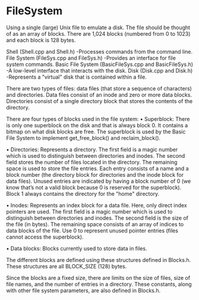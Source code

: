 # FileSystem

Using a single (large) Unix file to emulate a disk. The file should be thought of as an array of blocks. 
There are 1,024 blocks (numbered from 0 to 1023) and each block is 128 bytes. 

Shell (Shell.cpp and Shell.h) 
-Processes commands from the command line. 
File System (FileSys.cpp and FileSys.h) 
-Provides an interface for file system commands. 
Basic File System (BasicFileSys.cpp and BasicFileSys.h) 
-A low-level interface that interacts with the disk. 
Disk (Disk.cpp and Disk.h) 
-Represents a "virtual" disk that is contained within a file. 

There are two types of files: data files (that store a sequence of characters) and directories. 
Data files consist of an inode and zero or more data blocks. 
Directories consist of a single directory block that stores the contents of the directory. 
 
There are four types of blocks used in the file system: 
• Superblock: There is only one superblock on the disk and that is always block 0. It contains a bitmap on what disk blocks are free. 
              The superblock is used by the Basic File System to implement get_free_block() and reclaim_block().
 
• Directories: Represents a directory. The first field is a magic number which is used to distinguish between directories and inodes. 
               The second field stores the number of files located in the directory. The remaining space is used to store the file entries. 
               Each entry consists of a name and a block number (the directory block for directories and the inode block for data files). 
               Unused entries are indicated by having a block number of 0 (we know that’s not a valid block because 0 is reserved for the 
               superblock). Block 1 always contains the directory for the "home" directory. 
 
• Inodes: Represents an index block for a data file. Here, only direct index pointers are used. The first field is a magic number which is
          used to distinguish between directories and inodes. The second field is the size of the file (in bytes). The remaining space 
          consists of an array of indices to data blocks of the file. Use 0 to represent unused pointer entries (files cannot access the 
          superblock). 
 
• Data blocks: Blocks currently used to store data in files. 
 
The different blocks are defined using these structures defined in Blocks.h. These structures are all BLOCK_SIZE (128) bytes.   
 
Since the blocks are a fixed size, there are limits on the size of files, size of file names, and the number of entries in a directory. 
These constants, along with other file system parameters, are also defined in Blocks.h. 
